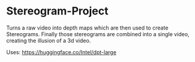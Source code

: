# Stereogram-Project
Turns a raw video into depth maps which are then used to create Stereograms. Finally those stereograms are combined into a single video, creating the illusion of a 3d video.

Uses: https://huggingface.co/Intel/dpt-large
